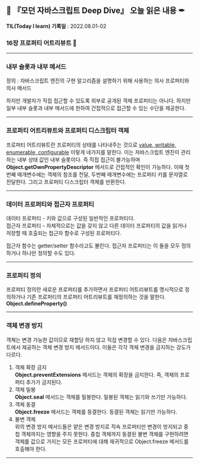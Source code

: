 ## 📕 『모던 자바스크립트 Deep Dive』 오늘 읽은 내용 ✒

**TIL(Today I learn) 기록일** : 2022.08.01-02

### 16장 프로퍼티 어트리뷰트 📑
---
### 내부 슬롯과 내부 메서드
정의 : 자바스크립트 엔진의 구현 알고리즘을 설명하기 위해 사용하는 의사 프로퍼티와 의사 메서드

하지만 개발자가 직접 접근할 수 있도록 외부로 공개된 객체 프로퍼티는 아니다. 하지만 일부 내부 슬롯과 내부 메서드에 한하여 간접적으로 접근할 수 있는 수단을 제공한다.

---

### 프로퍼티 어트리뷰트와 프로퍼티 디스크립터 객체
프로퍼티 어트리뷰트란 프로퍼티의 상태를 나타내주는 것으로 <u>value, writable, enumerable, configurable</u> 이렇게 네가지를 말한다. 이는 자바스크립트 엔진이 관리하는 내부 상태 값인 내부 슬롯이다. 즉 직접 접근이 불가능하며 <strong>Object.getOwnPropertyDescriptor</strong> 메서드로 간접적인 확인이 가능하다. 이때 첫 번째 매개변수에는 객체의 참조를 전달, 두번째 매개변수에는 프로퍼티 키를 문자열로 전달한다. 그리고 프로퍼티 디스크립터 객체를 반환한다.

---

### 데이터 프로퍼티와 접근자 프로퍼티
데이터 프로퍼티 - 키와 값으로 구성된 일반적인 프로퍼티다.<br>
접근자 프로퍼티 - 자체적으로는 값을 갖지 않고 다른 데이터 프로퍼티의 값을 읽거나 저장할 때 호출되는 접근자 함수로 구성된 프로퍼티다.

접근자 함수는 getter/setter 함수라고도 불린다. 접근자 프로퍼티는 이 둘을 모두 정의하거나 하나만 정의할 수도 있다.

---

### 프로퍼티 정의
프로퍼티 정의란 새로운 프로퍼티를 추가하면서 프로퍼티 어트리뷰트를 명시적으로 정의하거나 기존 프로퍼티의 프로퍼티 어트리뷰트를 재정의하는 것을 말한다.
<strong>Object.defineProperty()</strong>

---

### 객체 변경 방지
객체는 변경 가능한 값이므로 재할당 하지 않고 직접 변경할 수 있다.
다음은 자바스크립트에서 제공하는 객체 변경 방지 메서드이다. 이들은 각각 객체 변경을 금지하는 강도가 다르다.

1. 객체 확장 금지<br>
<strong>Object.preventExtensions</strong> 메서드는 객체의 확장을 금지한다. 즉, 객체의 프로퍼티 추가가 금지된다.
2. 객체 밀봉<br>
<strong>Object.seal</strong> 메서드는 객체를 밀봉한다. 밀봉된 객체는 읽기와 쓰기만 가능하다.
3. 객체 동결<br>
<strong>Object.freeze</strong> 메서드는 객체를 동결한다. 동결된 객체는 읽기만 가능하다.
4. 불변 객체<br>
위의 변경 방지 메서드들은 얕은 변경 방지로 직속 프로퍼티만 변경이 방지되고 중첩 객체까지는 영향을 주지 못한다. 중첩 객체까지 동결된 불변 객체를 구현하려면 객체를 값으로 가지는 모든 프로퍼티에 대해 재귀적으로 Object.freeze 메서드를 호출해야 한다.

---

